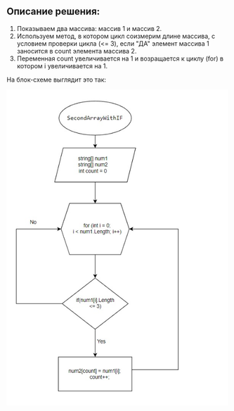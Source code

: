 ## Описание решения:
1. Показываем два массива: массив 1 и массив 2. 
2. Используем метод, в котором цикл соизмерим длине массива, с условием проверки цикла (<= 3), если "ДА" элемент массива 1 заносится в count элемента массива 2.
3. Переменная сount увеличивается на 1 и возращается к циклу (for) в котором i увеличивается на 1.
 
На блок-схеме выглядит это так:

![фото](БЛОК_СХЕМА.jpg)
